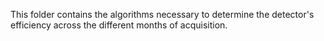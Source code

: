This folder contains the algorithms necessary to determine the detector's efficiency across the different months of acquisition.
